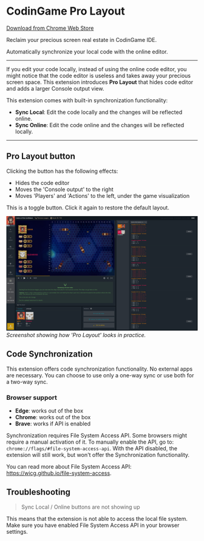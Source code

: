 # CodinGame Pro Layout

[Download from Chrome Web Store](https://chromewebstore.google.com/detail/fleeplnobejocpmlphmbhlnhnimoglpa)

Reclaim your precious screen real estate in CodinGame IDE.

Automatically synchronize your local code with the online editor.

---

If you edit your code locally, instead of using the online code editor, you might notice that the code editor is useless and takes away your precious screen space. This extension introduces **Pro Layout** that hides code editor and adds a larger Console output view.

This extension comes with built-in synchronization functionality:

- **Sync Local**: Edit the code locally and the changes will be reflected online.
- **Sync Online**: Edit the code online and the changes will be reflected locally.

---

## Pro Layout button

Clicking the button has the following effects:

* Hides the code editor
* Moves the 'Console output' to the right
* Moves 'Players' and 'Actions' to the left, under the game visualization

This is a toggle button. Click it again to restore the default layout.

![screenshot](images/screenshot.png)
*Screenshot showing how 'Pro Layout' looks in practice.*

## Code Synchronization

This extension offers code synchronization functionality. No external apps are necessary. You can choose to use only a one-way sync or use both for a two-way sync.

### Browser support

* **Edge**: works out of the box
* **Chrome**: works out of the box
* **Brave**: works if API is enabled

Synchronization requires File System Access API. Some browsers might require a manual activation of it. To manually enable the API, go to: `chrome://flags/#file-system-access-api`. With the API disabled, the extension will still work, but won't offer the Synchronization functionality.

You can read more about File System Access API: https://wicg.github.io/file-system-access.

## Troubleshooting

> Sync Local / Online buttons are not showing up

This means that the extension is not able to access the local file system. Make sure you have enabled File System Access API in your browser settings.
